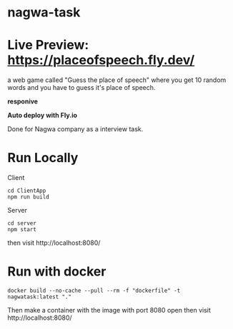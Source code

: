 # nagwa-task

# Live Preview: https://placeofspeech.fly.dev/

a web game called "Guess the place of speech" where you get 10 random words and you have to guess it's place of speech.

**responive**

**Auto deploy with Fly.io**

Done for Nagwa company as a interview task.

# Run Locally

Client
```
cd ClientApp
npm run build
```

Server
```
cd server
npm start
```

then visit http://localhost:8080/

# Run with docker

```
docker build --no-cache --pull --rm -f "dockerfile" -t nagwatask:latest "."
```

Then make a container with the image with port 8080 open
then visit http://localhost:8080/

